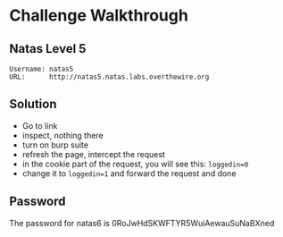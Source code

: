 # Challenge Walkthrough

## Natas Level 5

```
Username: natas5
URL:      http://natas5.natas.labs.overthewire.org
```

## Solution

- Go to link
- inspect, nothing there
- turn on burp suite
- refresh the page, intercept the request
- in the cookie part of the request, you will see this: `loggedin=0`
- change it to `loggedin=1` and forward the request and done


## Password

The password for natas6 is 0RoJwHdSKWFTYR5WuiAewauSuNaBXned

